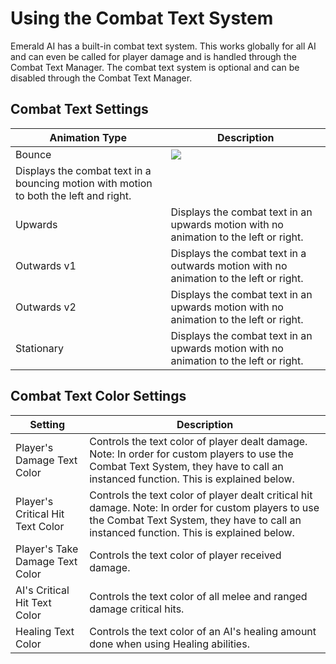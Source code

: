 # Using the Combat Text System
Emerald AI has a built-in combat text system. This works globally for all AI and can even be called for player damage and is handled through the Combat Text Manager. The combat text system is optional and can be disabled through the Combat Text Manager.

## Combat Text Settings

| Animation Type  | Description |
| ------------- | ------------- |
| Bounce  | ![](https://i.imgur.com/waytpOY.gif) 
Displays the combat text in a bouncing motion with motion to both the left and right. |
| Upwards  | Displays the combat text in an upwards motion with no animation to the left or right.  |
| Outwards v1  | Displays the combat text in a outwards motion with no animation to the left or right.  |
| Outwards v2  | Displays the combat text in an upwards motion with no animation to the left or right.  |
| Stationary  | Displays the combat text in an upwards motion with no animation to the left or right.  |

## Combat Text Color Settings

| Setting  | Description |
| ------------- | ------------- |
| Player's Damage Text Color  | Controls the text color of player dealt damage. Note: In order for custom players to use the Combat Text System, they have to call an instanced function. This is explained below.  |
| Player's Critical Hit Text Color  | Controls the text color of player dealt critical hit damage. Note: In order for custom players to use the Combat Text System, they have to call an instanced function. This is explained below.  |
| Player's Take Damage Text Color  | Controls the text color of player received damage.  |
| AI's Critical Hit Text Color  |  Controls the text color of all melee and ranged damage critical hits. |
| Healing Text Color  | Controls the text color of an AI's healing amount done when using Healing abilities.  |


